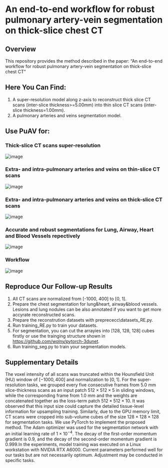 # An end-to-end workflow for robust pulmonary artery-vein segmentation on thick-slice chest CT
## Overview
This repository provides the method described in the paper:
“An end-to-end workflow for robust pulmonary artery-vein segmentation on thick-slice chest CT”

## Here You Can Find:
1) A super-resolution model along z-axis to reconstruct thick slice CT scans (inter-slice thickness>=5.00mm) into thin slice CT scans (inter-slice thickness=1.00mm).
2) A pulmonary arteries and veins segmentation model.  

## Use PuAV for:
### Thick-slice CT scans super-resolution
![image](https://github.com/Arturia-Pendragon-Iris/PuAV-Segmentation/blob/main/img/slice_renders.png)
### Extra- and intra-pulmonary arteries and veins on thin-slice CT scans
![image](https://github.com/Arturia-Pendragon-Iris/PuAV-Segmentation/blob/main/img/seg_thin.png)
### Extra- and intra-pulmonary arteries and veins on thick-slice CT scans
![image](https://github.com/Arturia-Pendragon-Iris/PuAV-Segmentation/blob/main/img/seg_thick.png)
### Accurate and robust segmentations for Lung, Airway, Heart and Blood Vessels repectively
![image](https://github.com/Arturia-Pendragon-Iris/PuAV-Segmentation/blob/main/img/semantics_seg.png)

### Workflow
![image](https://github.com/Arturia-Pendragon-Iris/PuAV-Segmentation/blob/main/img/overview.jpg)

## Reproduce Our Follow-up Results
1) All CT scans are normalized from [-1000, 400] to [0, 1]. 
2) Prepare the chest segmentation for lung&heart, airway&blood vessels. Lesions and lung nodules can be also annotated if you want to get more accyrate reconstructed scans.
3) Prepare the reconstrution datasets with preprececc\datasets_RE.py. 
4) Run training_RE.py to train your datasets.
5) For segmentation, you can cut the arrayies into [128, 128, 128] cubes firstly or use the trainging structure shown in https://github.com/wolny/pytorch-3dunet.
6) Run training_seg.py to train your segmentation models.

## Supplementary Details
The voxel intensity of all scans was truncated within the Hounsfield Unit (HU) window of $[-1000, 400]$ and normalization to $[0, 1]$. For the super-resolution tasks, we grouped every five consecutive frames from 5.0 mm slice-thickness scans as an input patch $512\times512\times5$ in sliding windows, while the corresponding frame from 1.0 mm and the weights are concatenated together as the loss-term patch $512\times512\times10$. It was observed that this input size could capture the detailed tissue-level information for upsampling training. Similarly, due to the GPU memory limit, CT scans were cropped into sub-volume cubes of the size $128\times128\times128$ for segmentation tasks. We use PyTorch to implement the proposed method. The Adam optimizer was used for the segmentation network with an initial learning rate of $1\times10^{-4}$. The decay of the first-order momentum gradient is 0.9, and the decay of the second-order momentum gradient is 0.999.In the experiments, model training was executed on a Linux workstation with NVIDIA RTX A6000. Current parameters performed well for our tasks but are not necessarily optimum. Adjustment may be conducted in specific tasks.
